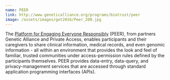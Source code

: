 ```yaml
---
name: PEER
link: http://www.geneticalliance.org/programs/biotrust/peer
image: /assets/images/get2016/Peer_200.jpg
---
```


The [Platform for Engaging Everyone Responsibly](http://www.geneticalliance.org/programs/biotrust/peer) (PEER), from partners Genetic Alliance and Private Access, enables participants and their caregivers to share clinical information, medical records, and even genomic information - all within an environment that provides the look and feel of familiar, trusted communities under access-permission rules defined by the participants themselves. PEER provides data-entry, data-query, and privacy-management services that are accessed through standard application programming interfaces (APIs).
